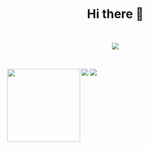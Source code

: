 <h1 align="center"> Hi there 👋    </h1>

<br />

<p align="center">
<img src="https://github-profile-trophy.vercel.app/?username=trimpsuz&theme=juicyfresh&margin-w=15&margin-h=15&column=7" /></a>
</p>

<br />

<p align="center">
<div>
<img height="170" align="left" src="https://github-readme-stats.vercel.app/api?username=trimpsuz&count_private=true&theme=radical" />
<img src="https://github-readme-stats.vercel.app/api/top-langs/?username=trimpsuz&layout=compact&theme=radical&langs_count=15" />
<img src="https://profile-counter.glitch.me/Trimpsuz/count.svg" />
</div>
</p>
